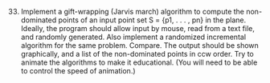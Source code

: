 33. Implement a gift-wrapping (Jarvis march) algorithm to compute the non-dominated points of an input
point set S = {p1, . . . , pn} in the plane. Ideally, the program should allow input by mouse, read from a text
file, and randomly generated.
Also implement a randomized incremental algorithm for the same problem. Compare.
The output should be shown graphically, and a list of the non-dominated points in ccw order. Try to
animate the algorithms to make it educational. (You will need to be able to control the speed of animation.)
